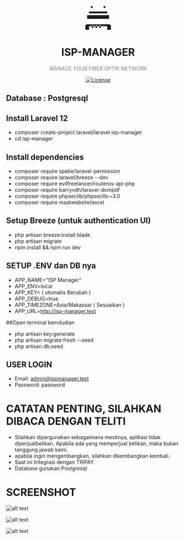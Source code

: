 <p align="center">
  <svg xmlns="http://www.w3.org/2000/svg" width="80" height="80" fill="currentColor" class="bi bi-router" viewBox="0 0 16 16">
    <path d="M2 12a1 1 0 0 0-1 1v1.5a.5.5 0 0 0 .5.5H3v-2h10v2h1.5a.5.5 0 0 0 .5-.5V13a1 1 0 0 0-1-1H2Zm3.5 1.5a.5.5 0 0 1-1 0V13a.5.5 0 0 1 1 0v.5Zm2 0a.5.5 0 0 1-1 0V13a.5.5 0 0 1 1 0v.5Zm2 0a.5.5 0 0 1-1 0V13a.5.5 0 0 1 1 0v.5ZM14 9H2V7h12v2Zm-1-3H3V5h10v1Zm-1.5-4a.5.5 0 0 1 .5.5V3H4V2.5a.5.5 0 0 1 1 0V3h6v-.5a.5.5 0 0 1 .5-.5Z"/>
  </svg>
</p>

<h1 align="center" style="font-weight:700;">ISP-MANAGER</h1>
<p align="center" style="color:gray;"> MANAGE YOUR FIBER OPTIK NETWORK </p>


<p align="center">
<!--<a href="https://github.com/laravel/framework/actions"><img src="https://github.com/laravel/framework/workflows/tests/badge.svg" alt="Build Status"></a>
<a href="https://packagist.org/packages/laravel/framework"><img src="https://img.shields.io/packagist/dt/laravel/framework" alt="Total Downloads"></a>
<a href="https://packagist.org/packages/laravel/framework"><img src="https://img.shields.io/packagist/v/laravel/framework" alt="Latest Stable Version"></a>-->
<a href="https://packagist.org/packages/laravel/framework"><img src="https://img.shields.io/packagist/l/laravel/framework" alt="License"></a>
</p>

## Database : Postgresql

## Install Laravel 12
- composer create-project laravel/laravel isp-manager
- cd isp-manager

## Install dependencies
- composer require spatie/laravel-permission
- composer require laravel/breeze --dev
- composer require evilfreelancer/routeros-api-php
- composer require barryvdh/laravel-dompdf
- composer require phpseclib/phpseclib:~3.0
- composer require maatwebsite/excel

## Setup Breeze (untuk authentication UI)
- php artisan breeze:install blade
- php artisan migrate
- npm install && npm run dev

## SETUP .ENV dan DB nya
- APP_NAME="ISP Manager"
- APP_ENV=local
- APP_KEY= ( otomatis Berubah )
- APP_DEBUG=true
- APP_TIMEZONE=Asia/Makassar ( Sesuaikan )
- APP_URL=http://isp-manager.test

##Open terminal kemdudian
- php artisan key:generate
- php artisan migrate:fresh --seed
- php artisan db:seed

## USER LOGIN
- Email: admin@ispmanager.test
- Password: password

# CATATAN PENTING, SILAHKAN DIBACA DENGAN TELITI
- Silahkan dipergunakan sebagaimana mestinya, aplikasi tidak diperjualbelikan, Apabila ada yang memperjual belikan, maka bukan tanggung jawab kami.
- apabila ingin mengembangkan, silahkan dikembangkan kembali.
- Saat ini tritegrasi dengan TRIPAY.
- Database gunakan Postgresql

# SCREENSHOT
![alt text](https://github.com/deindr4/isp-manager/blob/main/documentasi/login.JPG?raw=true)

![alt text](https://github.com/deindr4/isp-manager/blob/main/documentasi/dashboard.JPG?raw=true)

![alt text](https://github.com/deindr4/isp-manager/blob/main/documentasi/map.JPG?raw=true)

